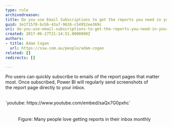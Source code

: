 ```yaml
---
type: rule
archivedreason: 
title: Do you use Email Subscriptions to get the reports you need in your inbox?
guid: 3e1f1570-bcbb-43a7-9626-c54952ee369c
uri: do-you-use-email-subscriptions-to-get-the-reports-you-need-in-your-inbox
created: 2017-06-27T21:14:51.0000000Z
authors:
- title: Adam Cogan
  url: https://ssw.com.au/people/adam-cogan
related: []
redirects: []

---
```


Pro users can quickly subscribe to emails of the report pages that matter most. Once subscribed, Power BI will regularly send screenshots of the report page directly to your inbox.

<!--endintro-->
<dl class="image"><dt><div class="ms-rtestate-read ms-rte-embedcode ms-rte-embedil ms-rtestate-notify"> 
         <br>`youtube: https&#58;//www.youtube.com/embed/saQx7G0pxhc`<br>&#160;</div><br></dt><dd>Figure&#58; Many people love getting reports in their inbox monthly<br></dd></dl>
